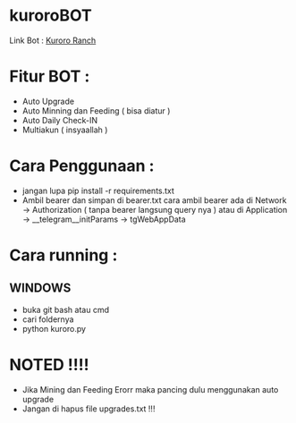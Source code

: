 # kuroroBOT

Link Bot : [Kuroro Ranch](https://t.me/KuroroRanchBot/ranch?startapp=ref-E6FE74EC)

# Fitur BOT :

- Auto Upgrade
- Auto Minning dan Feeding ( bisa diatur )
- Auto Daily Check-IN 
- Multiakun ( insyaallah )

# Cara Penggunaan :

- jangan lupa pip install -r requirements.txt
- Ambil bearer dan simpan di bearer.txt
  cara ambil bearer ada di Network -> Authorization ( tanpa bearer langsung query nya ) atau di Application -> __telegram__initParams -> tgWebAppData

# Cara running :

## WINDOWS 

- buka git bash atau cmd
- cari foldernya
- python kuroro.py

# NOTED !!!!

- Jika Mining dan Feeding Erorr maka pancing dulu menggunakan auto upgrade
- Jangan di hapus file upgrades.txt !!!
